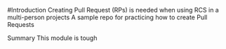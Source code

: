 #Introduction
Creating Pull Request (RPs) is needed when using RCS in a multi-person projects
A sample repo for practicing how to create Pull Requests

Summary
This module is tough